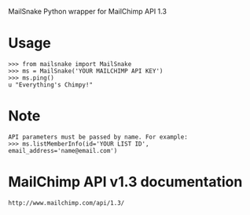 MailSnake Python wrapper for MailChimp API 1.3

Usage
=====

    >>> from mailsnake import MailSnake 
    >>> ms = MailSnake('YOUR MAILCHIMP API KEY')
    >>> ms.ping()
    u "Everything's Chimpy!"

Note
====

    API parameters must be passed by name. For example:
    >>> ms.listMemberInfo(id='YOUR LIST ID', email_address='name@email.com')

MailChimp API v1.3 documentation
================================
    http://www.mailchimp.com/api/1.3/

